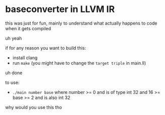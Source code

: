 # baseconverter in LLVM IR

this was just for fun, mainly to understand what actually happens to code when it gets compiled

uh yeah

if for any reason you want to build this:

- install clang
- run `make` (you might have to change the `target triple` in main.ll)

uh done

to use:

- `./main number base` where number >= 0 and is of type int 32 and 16 >= base >= 2 and is also int 32

why would you use this tho
